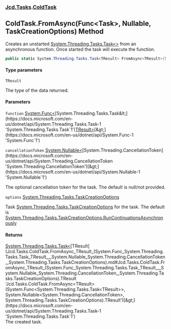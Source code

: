 ### [Jcd.Tasks](Jcd.Tasks.md 'Jcd.Tasks').[ColdTask](Jcd.Tasks.ColdTask.md 'Jcd.Tasks.ColdTask')

## ColdTask.FromAsync<TResult>(Func<Task<TResult>>, Nullable<CancellationToken>, TaskCreationOptions) Method

Creates an unstarted [System.Threading.Tasks.Task&lt;&gt;](https://docs.microsoft.com/en-us/dotnet/api/System.Threading.Tasks.Task-1 'System.Threading.Tasks.Task`1') from an asynchronous function. Once started the task will execute the function.

```csharp
public static System.Threading.Tasks.Task<TResult> FromAsync<TResult>(System.Func<System.Threading.Tasks.Task<TResult>> function, System.Nullable<System.Threading.CancellationToken> cancellationToken=null, System.Threading.Tasks.TaskCreationOptions options=System.Threading.Tasks.TaskCreationOptions.RunContinuationsAsynchronously);
```
#### Type parameters

<a name='Jcd.Tasks.ColdTask.FromAsync_TResult_(System.Func_System.Threading.Tasks.Task_TResult__,System.Nullable_System.Threading.CancellationToken_,System.Threading.Tasks.TaskCreationOptions).TResult'></a>

`TResult`

The type of the data returned.
#### Parameters

<a name='Jcd.Tasks.ColdTask.FromAsync_TResult_(System.Func_System.Threading.Tasks.Task_TResult__,System.Nullable_System.Threading.CancellationToken_,System.Threading.Tasks.TaskCreationOptions).function'></a>

`function` [System.Func&lt;](https://docs.microsoft.com/en-us/dotnet/api/System.Func-1 'System.Func`1')[System.Threading.Tasks.Task&lt;](https://docs.microsoft.com/en-us/dotnet/api/System.Threading.Tasks.Task-1 'System.Threading.Tasks.Task`1')[TResult](Jcd.Tasks.ColdTask.FromAsync_TResult_(System.Func_System.Threading.Tasks.Task_TResult__,System.Nullable_System.Threading.CancellationToken_,System.Threading.Tasks.TaskCreationOptions).md#Jcd.Tasks.ColdTask.FromAsync_TResult_(System.Func_System.Threading.Tasks.Task_TResult__,System.Nullable_System.Threading.CancellationToken_,System.Threading.Tasks.TaskCreationOptions).TResult 'Jcd.Tasks.ColdTask.FromAsync<TResult>(System.Func<System.Threading.Tasks.Task<TResult>>, System.Nullable<System.Threading.CancellationToken>, System.Threading.Tasks.TaskCreationOptions).TResult')[&gt;](https://docs.microsoft.com/en-us/dotnet/api/System.Threading.Tasks.Task-1 'System.Threading.Tasks.Task`1')[&gt;](https://docs.microsoft.com/en-us/dotnet/api/System.Func-1 'System.Func`1')

<a name='Jcd.Tasks.ColdTask.FromAsync_TResult_(System.Func_System.Threading.Tasks.Task_TResult__,System.Nullable_System.Threading.CancellationToken_,System.Threading.Tasks.TaskCreationOptions).cancellationToken'></a>

`cancellationToken` [System.Nullable&lt;](https://docs.microsoft.com/en-us/dotnet/api/System.Nullable-1 'System.Nullable`1')[System.Threading.CancellationToken](https://docs.microsoft.com/en-us/dotnet/api/System.Threading.CancellationToken 'System.Threading.CancellationToken')[&gt;](https://docs.microsoft.com/en-us/dotnet/api/System.Nullable-1 'System.Nullable`1')

The optional cancellation token for the task. The default is null/not provided.

<a name='Jcd.Tasks.ColdTask.FromAsync_TResult_(System.Func_System.Threading.Tasks.Task_TResult__,System.Nullable_System.Threading.CancellationToken_,System.Threading.Tasks.TaskCreationOptions).options'></a>

`options` [System.Threading.Tasks.TaskCreationOptions](https://docs.microsoft.com/en-us/dotnet/api/System.Threading.Tasks.TaskCreationOptions 'System.Threading.Tasks.TaskCreationOptions')

Task [System.Threading.Tasks.TaskCreationOptions](https://docs.microsoft.com/en-us/dotnet/api/System.Threading.Tasks.TaskCreationOptions 'System.Threading.Tasks.TaskCreationOptions') for the task. The default is [System.Threading.Tasks.TaskCreationOptions.RunContinuationsAsynchronously](https://docs.microsoft.com/en-us/dotnet/api/System.Threading.Tasks.TaskCreationOptions.RunContinuationsAsynchronously 'System.Threading.Tasks.TaskCreationOptions.RunContinuationsAsynchronously')

#### Returns
[System.Threading.Tasks.Task&lt;](https://docs.microsoft.com/en-us/dotnet/api/System.Threading.Tasks.Task-1 'System.Threading.Tasks.Task`1')[TResult](Jcd.Tasks.ColdTask.FromAsync_TResult_(System.Func_System.Threading.Tasks.Task_TResult__,System.Nullable_System.Threading.CancellationToken_,System.Threading.Tasks.TaskCreationOptions).md#Jcd.Tasks.ColdTask.FromAsync_TResult_(System.Func_System.Threading.Tasks.Task_TResult__,System.Nullable_System.Threading.CancellationToken_,System.Threading.Tasks.TaskCreationOptions).TResult 'Jcd.Tasks.ColdTask.FromAsync<TResult>(System.Func<System.Threading.Tasks.Task<TResult>>, System.Nullable<System.Threading.CancellationToken>, System.Threading.Tasks.TaskCreationOptions).TResult')[&gt;](https://docs.microsoft.com/en-us/dotnet/api/System.Threading.Tasks.Task-1 'System.Threading.Tasks.Task`1')  
The created task.